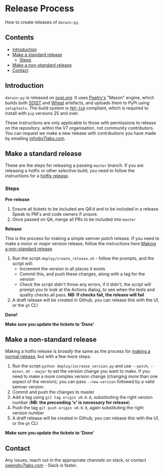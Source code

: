 # Release Process <!-- omit in toc -->

How to create releases of `darwin-py`.

## Contents <!-- omit in toc -->

- [Introduction](#introduction)
- [Make a standard release](#make-a-standard-release)
  - [Steps](#steps)
- [Make a non-standard release](#make-a-non-standard-release)
- [Contact](#contact)


## Introduction

`darwin-py` is released on [pypi.org](https://pypi.org/project/darwin-py/).  It uses [Poetry's]([https://poetry-python](https://python-poetry.org/)) "Mason" engine, which builds both [SDIST](https://docs.python.org/3/distutils/sourcedist.html) and [Wheel](https://pythonwheels.com/) artefacts, and uploads them to PyPi using `setuptools`.  The build system is [`PEP-518`](https://peps.python.org/pep-0518/) compliant, which is required to install with `pip` versions 25 and over.

These instructions are only applicable to those with permissions to release on the repository, within the V7 organisation, not community contributors.  You can request we make a new release with contributions you have made by emailing [info@v7labs.com](mailto:info@v7labs.com).

## Make a standard release

These are the steps for releasing a passing `master` branch.  If you are releasing a hotfix or other selective build, you need to follow the instructions for a [hotfix release](#make-a-hotfix-release).

### Steps

**Pre-release**

1. Ensure all tickets to be included are QA'd and to be included in a release.  Speak to PM's and code owners if unsure.
2. Once passed on QA, merge all PRs to be included into `master`

**Release**

This is the process for making a simple semver _patch_ release.  If you need to make a _minor_ or _major_ version release, follow the instructions here [Making a non-standard release](#make-a-non-standard-release)

1. Run the script `deploy/create_release.sh` - follow the prompts, and the script will:
   * Increment the version in all places it exists
   * Commit this, and push these changes, along with a tag for the version
   * Check the script didn't throw any errors, if it didn't, the script will prompt you to look at the Actions dialog, to see when the tests and quality checks all pass.
   **NB: If checks fail, the release will fail**
2. A draft release will be created in Github, you can release this with the UI, or the `gh` CLI

**Done!**

**Make sure you update the tickets to 'Done'**

## Make a non-standard release

Making a hotfix release is _broadly_ the same as the process for [making a normal release](#make-a-standard-release), but with a few more steps:

1. Run the script `python deploy/increase_version.py` and use `--patch`, `--minor`, or `--major` to set the version change you want to make.  If you need to make a more complex version change (changing more than one aspect of the version), you can pass `--new-version` followed by a valid semver version.
2. Commit and push the changes to master
3. Add a tag using `git tag origin v0.0.0`, substituiting the right version number (**NB: the preceeding 'v' is necessary for release**)
4. Push the tag `git push origin v0.0.0`, again substituting the right version number
5. A draft release will be created in Github, you can release this with the UI, or the `gh` CLI

**Make sure you update the tickets to 'Done'**

## Contact

Any issues, reach out in the appropriate channels on slack, or contact owen@v7labs.com - Slack is faster.
